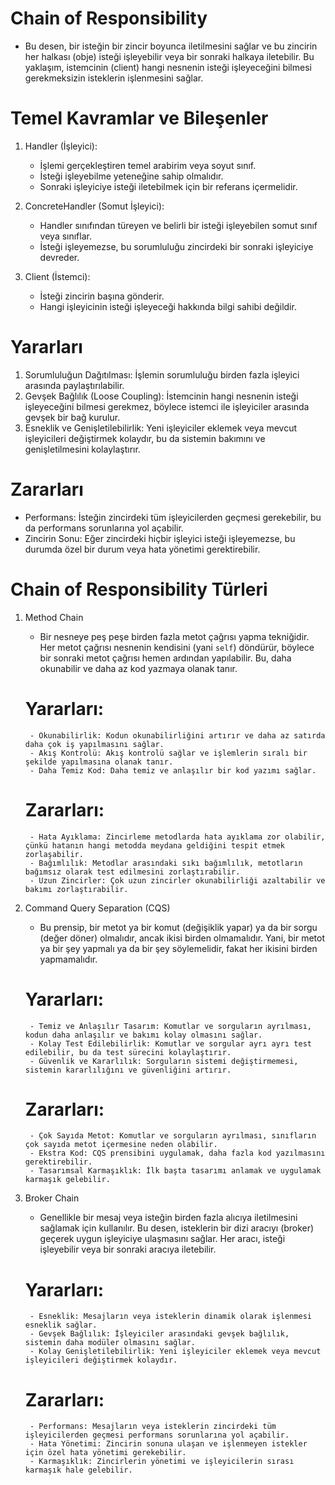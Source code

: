 # Chain of Responsibility
- Bu desen, bir isteğin bir zincir boyunca iletilmesini sağlar ve bu zincirin her halkası (obje) isteği işleyebilir veya bir sonraki halkaya iletebilir. Bu yaklaşım, istemcinin (client) hangi nesnenin isteği işleyeceğini bilmesi gerekmeksizin isteklerin işlenmesini sağlar. 

# Temel Kavramlar ve Bileşenler
1. Handler (İşleyici):
    - İşlemi gerçekleştiren temel arabirim veya soyut sınıf.
    - İsteği işleyebilme yeteneğine sahip olmalıdır.
    - Sonraki işleyiciye isteği iletebilmek için bir referans içermelidir.

2. ConcreteHandler (Somut İşleyici):
    - Handler sınıfından türeyen ve belirli bir isteği işleyebilen somut sınıf veya sınıflar.
    - İsteği işleyemezse, bu sorumluluğu zincirdeki bir sonraki işleyiciye devreder.

3. Client (İstemci):
    - İsteği zincirin başına gönderir.
    - Hangi işleyicinin isteği işleyeceği hakkında bilgi sahibi değildir.

# Yararları
1. Sorumluluğun Dağıtılması: İşlemin sorumluluğu birden fazla işleyici arasında paylaştırılabilir.
2. Gevşek Bağlılık (Loose Coupling): İstemcinin hangi nesnenin isteği işleyeceğini bilmesi gerekmez, böylece istemci ile işleyiciler arasında gevşek bir bağ kurulur.
3. Esneklik ve Genişletilebilirlik: Yeni işleyiciler eklemek veya mevcut işleyicileri değiştirmek kolaydır, bu da sistemin bakımını ve genişletilmesini kolaylaştırır.

# Zararları
- Performans: İsteğin zincirdeki tüm işleyicilerden geçmesi gerekebilir, bu da performans sorunlarına yol açabilir.
- Zincirin Sonu: Eğer zincirdeki hiçbir işleyici isteği işleyemezse, bu durumda özel bir durum veya hata yönetimi gerektirebilir.

# Chain of Responsibility Türleri
1. Method Chain
    - Bir nesneye peş peşe birden fazla metot çağrısı yapma tekniğidir. Her metot çağrısı nesnenin kendisini (yani `self`) döndürür, böylece bir sonraki metot çağrısı hemen ardından yapılabilir. Bu, daha okunabilir ve daha az kod yazmaya olanak tanır.

    # Yararları:
        - Okunabilirlik: Kodun okunabilirliğini artırır ve daha az satırda daha çok iş yapılmasını sağlar.
        - Akış Kontrolü: Akış kontrolü sağlar ve işlemlerin sıralı bir şekilde yapılmasına olanak tanır.
        - Daha Temiz Kod: Daha temiz ve anlaşılır bir kod yazımı sağlar.
        
    # Zararları:
        - Hata Ayıklama: Zincirleme metodlarda hata ayıklama zor olabilir, çünkü hatanın hangi metodda meydana geldiğini tespit etmek zorlaşabilir.
        - Bağımlılık: Metodlar arasındaki sıkı bağımlılık, metotların bağımsız olarak test edilmesini zorlaştırabilir.
        - Uzun Zincirler: Çok uzun zincirler okunabilirliği azaltabilir ve bakımı zorlaştırabilir.

2. Command Query Separation (CQS)
    - Bu prensip, bir metot ya bir komut (değişiklik yapar) ya da bir sorgu (değer döner) olmalıdır, ancak ikisi birden olmamalıdır. Yani, bir metot ya bir şey yapmalı ya da bir şey söylemelidir, fakat her ikisini birden yapmamalıdır.

    # Yararları:
        - Temiz ve Anlaşılır Tasarım: Komutlar ve sorguların ayrılması, kodun daha anlaşılır ve bakımı kolay olmasını sağlar.
        - Kolay Test Edilebilirlik: Komutlar ve sorgular ayrı ayrı test edilebilir, bu da test sürecini kolaylaştırır.
        - Güvenlik ve Kararlılık: Sorguların sistemi değiştirmemesi, sistemin kararlılığını ve güvenliğini artırır.
    # Zararları:
        - Çok Sayıda Metot: Komutlar ve sorguların ayrılması, sınıfların çok sayıda metot içermesine neden olabilir.
        - Ekstra Kod: CQS prensibini uygulamak, daha fazla kod yazılmasını gerektirebilir.
        - Tasarımsal Karmaşıklık: İlk başta tasarımı anlamak ve uygulamak karmaşık gelebilir.

3. Broker Chain
    - Genellikle bir mesaj veya isteğin birden fazla alıcıya iletilmesini sağlamak için kullanılır. Bu desen, isteklerin bir dizi aracıyı (broker) geçerek uygun işleyiciye ulaşmasını sağlar. Her aracı, isteği işleyebilir veya bir sonraki aracıya iletebilir.

    # Yararları:
        - Esneklik: Mesajların veya isteklerin dinamik olarak işlenmesi esneklik sağlar.
        - Gevşek Bağlılık: İşleyiciler arasındaki gevşek bağlılık, sistemin daha modüler olmasını sağlar.
        - Kolay Genişletilebilirlik: Yeni işleyiciler eklemek veya mevcut işleyicileri değiştirmek kolaydır.
    # Zararları:
        - Performans: Mesajların veya isteklerin zincirdeki tüm işleyicilerden geçmesi performans sorunlarına yol açabilir.
        - Hata Yönetimi: Zincirin sonuna ulaşan ve işlenmeyen istekler için özel hata yönetimi gerekebilir.
        - Karmaşıklık: Zincirlerin yönetimi ve işleyicilerin sırası karmaşık hale gelebilir.


